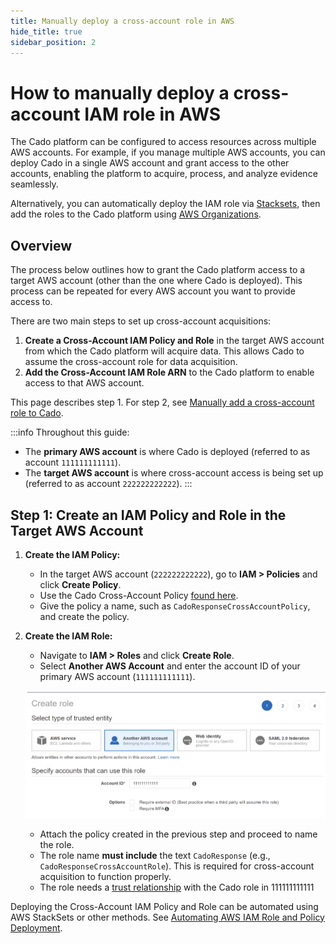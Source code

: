 ```yaml
---
title: Manually deploy a cross-account role in AWS
hide_title: true
sidebar_position: 2
---
```


# How to manually deploy a cross-account IAM role in AWS

The Cado platform can be configured to access resources across multiple AWS accounts. For example, if you manage multiple AWS accounts, you can deploy Cado in a single AWS account and grant access to the other accounts, enabling the platform to acquire, process, and analyze evidence seamlessly.

Alternatively, you can automatically deploy the IAM role via [Stacksets](/cado/deploy/cross/cross-account-creation-auto), then add the roles to the Cado platform using [AWS Organizations](./aws-organizations.md).

## Overview

The process below outlines how to grant the Cado platform access to a target AWS account (other than the one where Cado is deployed). This process can be repeated for every AWS account you want to provide access to.

There are two main steps to set up cross-account acquisitions:

1. **Create a Cross-Account IAM Policy and Role** in the target AWS account from which the Cado platform will acquire data. This allows Cado to assume the cross-account role for data acquisition.
2. **Add the Cross-Account IAM Role ARN** to the Cado platform to enable access to that AWS account.

This page describes step 1. For step 2, see [Manually add a cross-account role to Cado](./add-cross-account-manual.md).

:::info
Throughout this guide:
- The **primary AWS account** is where Cado is deployed (referred to as account `111111111111`).
- The **target AWS account** is where cross-account access is being set up (referred to as account `222222222222`).
:::

## Step 1: Create an IAM Policy and Role in the Target AWS Account

1. **Create the IAM Policy:**
   - In the target AWS account (`222222222222`), go to **IAM > Policies** and click **Create Policy**.
   - Use the Cado Cross-Account Policy [found here](https://raw.githubusercontent.com/cado-security/Deployment-Templates/main/cross-account/CrossAccountPolicy.yaml).
   - Give the policy a name, such as `CadoResponseCrossAccountPolicy`, and create the policy.

2. **Create the IAM Role:**
   - Navigate to **IAM > Roles** and click **Create Role**.
   - Select **Another AWS Account** and enter the account ID of your primary AWS account (`111111111111`).
   
   ![Create Role](/img/create-role.png)

   - Attach the policy created in the previous step and proceed to name the role.
   - The role name **must include** the text `CadoResponse` (e.g., `CadoResponseCrossAccountRole`). This is required for cross-account acquisition to function properly.
   - The role needs a [trust relationship](/cado/deploy/aws/iam/iam-description#using-an-existing-iam-role) with the Cado role in 111111111111


Deploying the Cross-Account IAM Policy and Role can be automated using AWS StackSets or other methods. See [Automating AWS IAM Role and Policy Deployment](#automating-aws-iam-role-and-policy-deployment).
